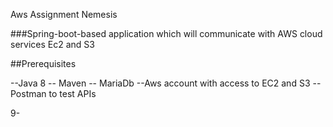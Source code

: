 Aws Assignment Nemesis

###Spring-boot-based application which will communicate with AWS cloud
services Ec2 and S3

##Prerequisites

--Java 8
-- Maven
-- MariaDb
--Aws account with access to EC2 and S3
--Postman to test APIs

9-
